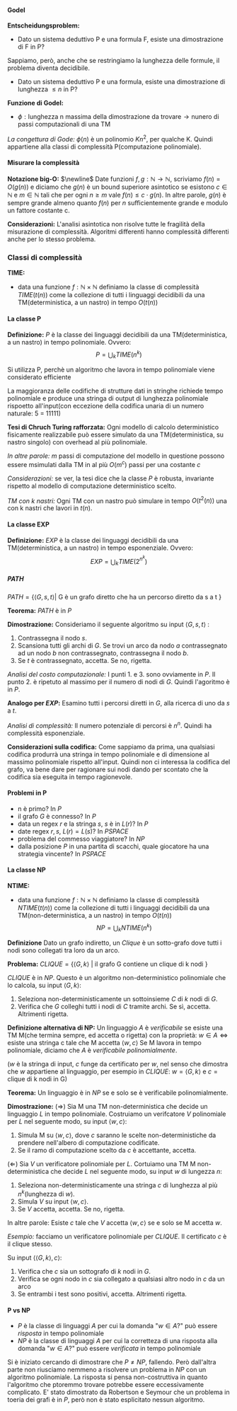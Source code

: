 #### Godel
**Entscheidungsproblem:**
- Dato un sistema deduttivo P e una formula F, esiste una dimostrazione di F in P?

Sappiamo, però, anche che se restringiamo la lunghezza delle formule, il problema diventa decidibile.
- Dato un sistema deduttivo P e una formula, esiste una dimostrazione di lunghezza $\leq n$ in P?

**Funzione di Godel:**
- $\phi: \text{lunghezza n massima della dimostrazione da trovare} \rightarrow \text{nunero di passi computazionali di una TM}$

*La congettura di Gode:* $\phi(n)$ è un polinomio $Kn^2$, per qualche K. Quindi appartiene alla classi di complessità P(computazione polinomiale).

#### Misurare la complessità
**Notazione big-O:** $\newline$
Date funzioni $f, g: \mathbb{N} \rightarrow \mathbb{N}$, scriviamo $f(n) = O(g(n))$ e diciamo che $g(n)$ è un bound superiore asintotico se esistono $c \in \mathbb{N}$ e $m \in \mathbb{N}$ tali che per ogni $n \geq m$ vale $f(n) \leq c \cdot g(n)$.
In altre parole, $g(n)$ è sempre grande almeno quanto $f(n)$ per $n$ sufficientemente grande e modulo un fattore costante c.

**Considerazioni:**
L'analisi asintotica non risolve tutte le fragilità della misurazione di complessità. 
Algoritmi differenti hanno complessità differenti anche per lo stesso problema.
### Classi di complessità
**TIME:**
- data una funzione $f : \mathbb{N} \times \mathbb{N}$ definiamo la classe di complessità $TIME(t(n))$ come la collezione di tutti i linguaggi decidibili da una TM(deterministica, a un nastro) in tempo $O(t(n))$

#### La classe P
**Definizione:** 
$P$ è la classe dei linguaggi decidibili da una TM(deterministica, a un nastro) in tempo polinomiale. Ovvero: $$P = \bigcup_{k} TIME(n^k)$$

Si utilizza P, perchè un algoritmo che lavora in tempo polinomiale viene considerato efficiente

La maggioranza delle codifiche di strutture dati in stringhe richiede tempo polinomiale e produce una stringa di output di lunghezza polinomiale rispoetto all'input(con eccezione della codifica unaria di un numero naturale: 5 = 11111)

**Tesi di Chruch Turing rafforzata:**
Ogni modello di calcolo deterministico fisicamente realizzabile può essere simulato da una TM(deterministica, su nastro singolo) con overhead al più polinomiale.

*In altre parole:* $m$ passi di computazione del modello in questione possono essere msimulati dalla TM in al più $O(m^c)$ passi per una costante $c$

*Considerazioni:*
se ver, la tesi dice che la classe $P$ è robusta, invariante rispetto al modello di computazione deterministico scelto.

*TM con $k$ nastri:*
Ogni TM con un nastro può simulare in tempo $O(t^2(n))$ una con k nastri che lavori in $t(n)$.

#### La classe EXP
**Definizione:**
$EXP$ è la classe dei linguaggi decidibili da una TM(deterministica, a un nastro) in tempo esponenziale. Ovvero: $$EXP = \bigcup_{k} TIME(2^{n^k})$$

##### PATH
$PATH = \{\langle G, s, t\rangle | \text{ G è un grafo diretto che ha un percorso diretto da s a t }\}$

**Teorema:**
$PATH$ è in $P$

**Dimostrazione:**
Consideriamo il seguente algoritmo su input $\langle G, s, t\rangle$ :
1. Contrassegna il nodo $s$.
2. Scansiona tutti gli archi di $G$. Se trovi un arco da nodo $a$ contrassegnato ad un nodo $b$ non contrassegnato, contrassegna il nodo $b$.
3. Se $t$ è contrassegnato, accetta. Se no, rigetta.

*Analisi del costo computazionale:*
I punti $1.$ e $3.$ sono ovviamente in $P$. Il punto $2.$ è ripetuto al massimo per il numero di nodi di $G$. Quindi l'agoritmo è in $P$.

**Analogo per $EXP$:**
Esamino tutti i percorsi diretti in $G$, alla ricerca di uno da $s$ a $t$.

*Analisi di complessità:*
Il numero potenziale di percorsi è $n^n$. Quindi ha complessità esponenziale.

**Considerazioni sulla codifica:**
Come sappiamo da prima, una qualsiasi codifica produrrà una stringa in tempo polinomiale e di dimensione al massimo polinomiale rispetto all'input. Quindi non ci interessa la codifica del grafo, va bene dare per ragionare sui nodi dando per scontato che la codifica sia eseguita in tempo ragionevole.

#### Problemi in P
- n è primo? In $P$
- il grafo $G$ è connesso? In $P$
- data un regex $r$ e la stringa $s$, $s$ è in $L(r)$? In $P$
- date regex $r, s$, $L(r) = L(s)$? In $PSPACE$
- problema del commesso viaggiatore? In $NP$
- dalla posizione $P$ in una partita di scacchi, quale giocatore ha una strategia vincente? In $PSPACE$

#### La classe NP
**NTIME:**
- data una funzione $f : \mathbb{N} \times \mathbb{N}$ definiamo la classe di complessità $NTIME(t(n))$ come la collezione di tutti i linguaggi decidibili da una TM(non-deterministica, a un nastro) in tempo $O(t(n))$
$$NP = \bigcup_{k} NTIME(n^k)$$

**Definizione**
Dato un grafo indiretto, un *Clique* è un sotto-grafo dove tutti i nodi sono collegati tra loro da un arco.

**Problema:**
$CLIQUE = \{\langle G, k \rangle\ | \text{ il grafo G contiene un clique di k nodi } \}$

$CLIQUE$ è in $NP$. 
Questo è un algoritmo non-deterministico polinomiale che lo calcola, su input $\langle G, k \rangle$:
1. Seleziona non-deterministicamente un sottoinsieme $C$ di $k$ nodi di $G$.
2. Verifica che $G$ colleghi tutti i nodi di $C$ tramite archi. Se sì, accetta. Altrimenti rigetta.

**Definizione alternativa di NP:**
Un linguaggio $A$ è *verificabile* se esiste una TM M(che termina sempre, ed accetta o rigetta) con la proprietà: $w \in A \Leftrightarrow \text { esiste una stringa c tale che M accetta } \langle w, c \rangle$
Se M lavora in tempo polinomiale, diciamo che $A$ è *verificabile polinomialmente*.

($w$ è la stringa di input, $c$ funge da certificato per $w$, nel senso che dimostra che $w$ appartiene al linguaggio, per esempio in $CLIQUE$: $w = \langle G, k \rangle$ e $c = \text{clique di k nodi in G}$)

**Teorema:**
Un linguaggio è in $NP$ se e solo se è verificabile polinomialmente.

**Dimostrazione:**
($\Rightarrow$)
Sia M una TM non-deterministica che decide un linguaggio $L$ in tempo polinomiale. Costruiamo un verifcatore $V$ polinomiale per $L$ nel seguente modo, su input $\langle w, c \rangle$:
1. Simula M su $\langle w, c \rangle$, dove $c$ saranno le scelte non-deterministiche da prendere nell'albero di computazione codificate.
2. Se il ramo di computazione scelto da $c$ è accettante, accetta.

($\Leftarrow$)
Sia $V$ un verificatore polinomiale per $L$. Cortuiamo una TM M non-deterministica che decide $L$ nel seguente modo, su input $w$ di lungezza $n$:
1. Seleziona non-deterministicamente una stringa $c$ di lunghezza al più $n^k$(lunghezza di $w$).
2. Simula $V$ su input $\langle w, c \rangle$.
3. Se $V$ accetta, accetta. Se no, rigetta.

In altre parole: Esiste $c$ tale che $V$ accetta $\langle w,c \rangle$ se e solo se M accetta $w$.

*Esempio:*
facciamo un verificatore polinomiale per $CLIQUE$. Il certificato $c$ è il clique stesso.

Su input $\langle \langle G, k \rangle , c \rangle$:
1. Verifica che $c$ sia un sottografo di $k$ nodi in $G$.
2. Verifica se ogni nodo in $c$ sia collegato a qualsiasi altro nodo in $c$ da un arco
3. Se entrambi i test sono positivi, accetta. Altrimenti rigetta.

#### P vs NP
- $P$ è la classe di linguaggi $A$ per cui la domanda "$w \in A$?" può essere *risposta* in tempo polinomiale
- $NP$ è la classe di linguaggi $A$ per cui la corretteza di una risposta alla domanda "$w \in A$?" può essere *verificata* in tempo polinomiale

Si è iniziato cercando di dimostrare che $P \neq NP$, fallendo. Però dall'altra parte non riusciamo nemmeno a risolvere un problema in $NP$ con un algoritmo polinomiale.
La risposta si pensa non-costruttiva in quanto l'algoritmo che ptoremmo trovare potrebbe essere eccessivamente complicato. E' stato dimostrato da Robertson e Seymour che un problema in toeria dei grafi è in $P$, però non è stato esplicitato nessun algoritmo.
